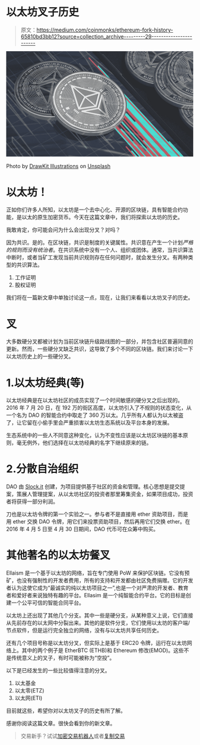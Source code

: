 # 以太坊叉子历史

> 原文：<https://medium.com/coinmonks/ethereum-fork-history-65810bd3bb12?source=collection_archive---------29----------------------->

![](img/aa234531d4a624f6252fe5eb82a01b1a.png)

Photo by [DrawKit Illustrations](https://unsplash.com/@drawkit?utm_source=medium&utm_medium=referral) on [Unsplash](https://unsplash.com?utm_source=medium&utm_medium=referral)

# 以太坊！

正如你们许多人所知，以太坊是一个去中心化、开源的区块链，具有智能合约功能，是以太的原生加密货币。今天在这篇文章中，我们将探索以太坊的历史。

我敢肯定，你可能会问为什么会出现分叉？对吗？

因为共识。是的。在区块链，共识是制度的关键属性。共识意在产生一个计划*严格的规则而没有统治者*。在共识系统中没有一个人、组织或团体。通常，当共识算法中断时，或者当矿工发现当前共识规则存在任何问题时，就会发生分叉。有两种类型的共识算法。

1.  工作证明
2.  股权证明

我们将在一篇新文章中单独讨论这一点，现在，让我们来看看以太坊叉子的历史。

# 叉

大多数硬分叉都被计划为当前区块链升级路线图的一部分，并包含社区普遍同意的更新。然而，一些硬分叉缺乏共识，这导致了多个不同的区块链。我们来讨论一下以太坊历史上的一些硬分叉。

# 1.以太坊经典(等)

以太坊经典是在以太坊社区的成员实现了一个时间敏感的硬分叉之后出现的。2016 年 7 月 20 日，在 192 万的街区高度，以太坊引入了不规则的状态变化，从一个名为 DAO 的智能合约中取走了 360 万以太。几乎所有人都认为以太被盗了，让它留在小偷手里会严重损害以太坊生态系统以及平台本身的发展。

生态系统中的一些人不同意这种变化，认为不变性应该是以太坊区块链的基本原则，毫无例外，他们选择在以太坊经典的名字下继续原来的链。

# 2.分散自治组织

DAO 由 [Slock.it](http://slock.it/) 创建，为项目提供基于社区的资金和管理。核心思想是提交提案，策展人管理提案，从以太坊社区的投资者那里筹集资金，如果项目成功，投资者将获得一部分利润。

刀也是以太坊令牌的第一个实验之一。参与者不是直接用 ether 资助项目，而是用 ether 交换 DAO 令牌，用它们来投票资助项目，然后再用它们交换 ether。在 2016 年 4 月 5 日至 4 月 30 日期间，DAO 代币可在众筹中购买。

# 其他著名的以太坊餐叉

Ellaism 是一个基于以太坊的网络，旨在专门使用 PoW 来保护区块链。它没有预矿，也没有强制性的开发者费用，所有的支持和开发都由社区免费捐赠。它的开发者认为这使它成为“最诚实的纯以太坊项目之一”,也是一个对严肃的开发者、教育者和爱好者来说独特有趣的平台。Ellasim 是一个纯智能合约平台。它的目标是创建一个公平可信的智能合同平台。

以太坊上还出现了其他几个分支。其中一些是硬分支，从某种意义上说，它们直接从先前存在的以太网中分裂出来。其他的是软件分支，它们使用以太坊的客户端/节点软件，但是运行完全独立的网络，没有与以太坊共享任何历史。

还有几个项目号称是以太坊分叉，但实际上是基于 ERC20 令牌，运行在以太坊网络上。其中的两个例子是 EtherBTC (ETHB)和 Ethereum 修改(EMOD)。这些不是传统意义上的叉子，有时可能被称为“空投”。

以下是已经发生的一些比较值得注意的分叉。

1.  以太基金
2.  以太零(ETZ)
3.  以太网(ETI)

目前就这些，希望你对以太坊叉子的历史有所了解。

感谢你阅读这篇文章。很快会看到你的新文章。

> 交易新手？试试[加密交易机器人](/coinmonks/crypto-trading-bot-c2ffce8acb2a)或者[复制交易](/coinmonks/top-10-crypto-copy-trading-platforms-for-beginners-d0c37c7d698c)